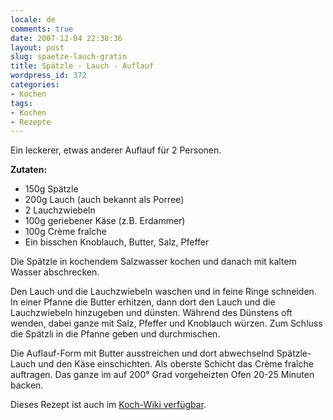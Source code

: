 ```yaml
---
locale: de
comments: true
date: 2007-12-04 22:38:36
layout: post
slug: spaetze-lauch-gratin
title: Spätzle - Lauch - Auflauf
wordpress_id: 372
categories:
- Kochen
tags:
- Kochen
- Rezepte
---
```


Ein leckerer, etwas anderer Auflauf für 2 Personen.

**Zutaten:**

* 150g Spätzle
* 200g Lauch (auch bekannt als Porree)
* 2 Lauchzwiebeln
* 100g geriebener Käse (z.B. Erdammer)
* 100g Crème fraîche
* Ein bisschen Knoblauch, Butter, Salz, Pfeffer

Die Spätzle in kochendem Salzwasser kochen und danach mit kaltem Wasser
abschrecken.

Den Lauch und die Lauchzwiebeln waschen und in feine Ringe schneiden. In einer
Pfanne die Butter erhitzen, dann dort den Lauch und die Lauchzwiebeln
hinzugeben und dünsten. Während des Dünstens oft wenden, dabei ganze mit Salz,
Pfeffer und Knoblauch würzen. Zum Schluss die Spätzli in die Pfanne geben und
durchmischen. 

Die Auflauf-Form mit Butter ausstreichen und dort abwechselnd Spätzle-Lauch und
den Käse einschichten. Als oberste Schicht das Crème fraîche auftragen. Das
ganze im auf 200° Grad vorgeheizten Ofen 20-25 Minuten backen.

Dieses Rezept ist auch im [Koch-Wiki verfügbar](http://kochwiki.org/wiki/Sp%C3%A4tzle-Lauch-Auflauf).
